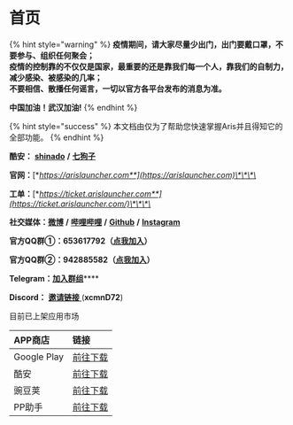 # 首页

{% hint style="warning" %}
**疫情期间，请大家尽量少出门，出门要戴口罩，不要参与、组织任何聚会；  
疫情的控制靠的不仅仅是国家，最重要的还是靠我们每一个人，靠我们的自制力，减少感染、被感染的几率；  
不要相信、散播任何谣言，一切以官方各平台发布的消息为准。**

**中国加油！武汉加油!**
{% endhint %}

{% hint style="success" %}
本文档由仅为了帮助您快速掌握Aris并且得知它的全部功能。 
{% endhint %}

**酷安：** [**shinado**](coolmarket://u/427673) **/** [**七狗子**](coolmarket://u/520656)

**官网：**[**https://arislauncher.com**](https://arislauncher.com)\*\*\*\*

**工单：**[**https://ticket.arislauncher.com**](https://ticket.arislauncher.com/)\*\*\*\*

**社交媒体：**[**微博**](https://weibo.com/arislauncher) **/** [**哔哩哔哩**](https://space.bilibili.com/12574988) **/** [**Github**](https://github.com/ArisLauncher) **/** [**Instagram**](https://www.instagram.com/arislauncher/)

**官方QQ群①：653617792（**[**点我加入**](https://jq.qq.com/?_wv=1027&k=5PzHEft)**）**

**官方QQ群②：942885582（**[**点我加入**](https://jq.qq.com/?_wv=1027&k=57nC2eo)**）**

**Telegram：**[**加入群组**](https://t.me/ArisLauncher_chat)\*\*\*\*

**Discord：** [**邀请链接** ](https://discord.gg/xcmnD72) \(**xcmnD72**\)

目前已上架应用市场

| APP商店 | 链接 |
| :--- | :--- |
| Google Play | [前往下载](https://play.google.com/store/apps/dev?id=7675344623603565765) |
| 酷安 | [前往下载](https://arislauncher.com/download) |
| 豌豆荚 | [前往下载](https://www.wandoujia.com/apps/7423300) |
| PP助手 | [前往下载](https://wap.pp.cn/app_z5Dgcx5cxNcxe/) |

